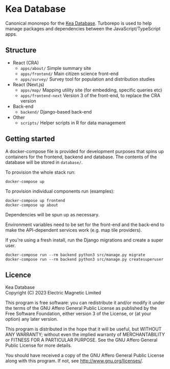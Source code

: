 # Kea Database

Canonical monorepo for the [Kea Database](https://keadatabase.nz). Turborepo is used to help manage packages and dependencies between the JavaScript/TypeScript apps.

## Structure

- React (CRA)
  - `apps/about/` Simple summary site
  - `apps/frontend/` Main citizen science front-end
  - `apps/survey/` Survey tool for population and distribution studies
- React (Next.js)
  - `apps/map/` Mapping utility site (for embedding, specific queries etc)
  - `apps/frontend-next` Version 3 of the front-end, to replace the CRA version
- Back-end
  - `backend/` Django-based back-end
- Other
  - `scripts/` Helper scripts in R for data management

## Getting started

A docker-compose file is provided for development purposes that spins up containers for the frontend, backend and database. The contents of the database will be stored in `database/`.

To provision the whole stack run:

```
docker-compose up
```

To provision individual components run (examples):

```
docker-compose up frontend
docker-compose up about
```

Dependencies will be spun up as necessary.

Environment variables need to be set for the front-end and the back-end to make the API-dependent services work (e.g. map tile providers).

If you're using a fresh install, run the Django migrations and create a super user.

```
docker-compose run --rm backend python3 src/manage.py migrate
docker-compose run --rm backend python3 src/manage.py createsuperuser
```

## Licence

Kea Database  
Copyright (C) 2023 Electric Magnetic Limited

This program is free software: you can redistribute it and/or modify
it under the terms of the GNU Affero General Public License as published by
the Free Software Foundation, either version 3 of the License, or
(at your option) any later version.

This program is distributed in the hope that it will be useful,
but WITHOUT ANY WARRANTY; without even the implied warranty of
MERCHANTABILITY or FITNESS FOR A PARTICULAR PURPOSE. See the
GNU Affero General Public License for more details.

You should have received a copy of the GNU Affero General Public License
along with this program. If not, see <http://www.gnu.org/licenses/>.
